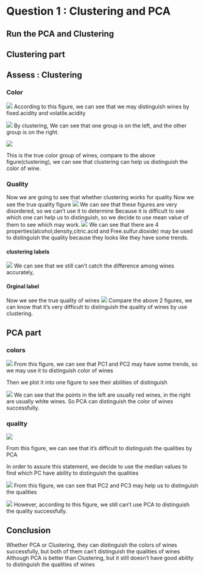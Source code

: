 # Question 1 : Clustering and PCA

## Run the PCA and Clustering

## Clustering part

## Assess : Clustering

### Color

![](Exercise4-1_files/figure-markdown_strict/unnamed-chunk-6-1.png)
According to this figure, we can see that we may distinguish wines by
fixed.acidity and volatile.acidity

![](Exercise4-1_files/figure-markdown_strict/unnamed-chunk-7-1.png) By
clustering, We can see that one group is on the left, and the other
group is on the right.

![](Exercise4-1_files/figure-markdown_strict/unnamed-chunk-8-1.png)

This is the true color group of wines, compare to the above
figure(clustering), we can see that clustering can help us distinguish
the color of wine.

### Quality

Now we are going to see that whether clustering works for quality Now we
see the true quality figure
![](Exercise4-1_files/figure-markdown_strict/unnamed-chunk-9-1.png) We
can see that these figures are very disordered, so we can’t use it to
determine Because it is difficult to see which one can help us to
distinguish, so we decide to use mean value of them to see which may
work.
![](Exercise4-1_files/figure-markdown_strict/unnamed-chunk-10-1.png) We
can see that there are 4 properties(alcohol,density,citric.acid and
Free.sulfur.dioxide) may be used to distinguish the quality because they
looks like they have some trends.

#### clustering labels

![](Exercise4-1_files/figure-markdown_strict/unnamed-chunk-11-1.png) We
can see that we still can’t catch the difference among wines accurately,

#### Orginal label

Now we see the true quality of wines
![](Exercise4-1_files/figure-markdown_strict/unnamed-chunk-12-1.png)
Compare the above 2 figures, we can know that it’s very difficult to
distinguish the quality of wines by use clustering.

## PCA part

### colors

![](Exercise4-1_files/figure-markdown_strict/unnamed-chunk-15-1.png)
From this figure, we can see that PC1 and PC2 may have some trends, so
we may use it to distinguish color of wines

Then we plot it into one figure to see their abilities of distinguish

![](Exercise4-1_files/figure-markdown_strict/unnamed-chunk-16-1.png) We
can see that the points in the left are usually red wines, in the right
are usually white wines. So PCA can distinguish the color of wines
successfully.

### quality

![](Exercise4-1_files/figure-markdown_strict/unnamed-chunk-17-1.png)

From this figure, we can see that it’s difficult to distinguish the
qualities by PCA

In order to assure this statement, we decide to use the median values to
find which PC have ability to distinguish the qualities

![](Exercise4-1_files/figure-markdown_strict/unnamed-chunk-18-1.png)
From this figure, we can see that PC2 and PC3 may help us to distinguish
the qualities

![](Exercise4-1_files/figure-markdown_strict/unnamed-chunk-19-1.png)
However, according to this figure, we still can’t use PCA to distinguish
the quality successfully.

## Conclusion

Whether PCA or Clustering, they can distinguish the colors of wines
successfully, but both of them can’t distinguish the qualities of wines
Although PCA is better than Clustering, but it still doesn’t have good
ability to distinguish the qualities of wines
